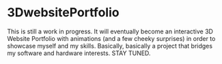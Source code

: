 # 3DwebsitePortfolio
This is still a work in progress. It will eventually become an interactive 3D Website Portfolio with animations (and a few cheeky surprises) in order to showcase myself and my skills. Basically, basically a project that bridges my software and hardware interests. STAY TUNED.

<!---
- whole page is inside a 3d model of my room
- as you scroll down it moves along the room, 
- introduction and explanations on the walls
- animations for real time sensor data and pictures of the real projects and links to github repos
- phone has github, instagram and linkedIn links
- watch clock displays the actual time of the user
- Laptop shows a directory with folders that have the names of all skills I have
- enable mussic from a small youtube popup on my laptop 3d model. ()


# Experience direction:
1. starts pointing directly to the bed, with an animation of me sleeping, window and shelf with books and plants (with plantSitter, with a ssd1306 display with a chart for the three plants) above the white heater
2. shelf with some projects (ledStrip Driver, WGExplorer, IoT Bike, Mathopoly ), when you hover over them, there's an explanation and github links
3. PC display with custom terminal, allows help/ and other commands,  connected to esp32VGA model, information and github link, 
4. laptop with screenshot of a directory with my skill as names for the folders
5. phone with icons for linkedIn, GitHub, Gamil, instagram, 
6. Shelf that opens and shows all physical things I have worked with (Arduino, ESP32, raspberry pi, STM32, )
7. 3d Black Guitar 
